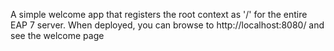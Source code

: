 A simple welcome app that registers the root context as '/' for the entire EAP 7 server. When deployed, you can browse to http://localhost:8080/ and see the welcome page